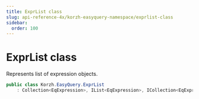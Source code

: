 ```yaml
---
title: ExprList class
slug: api-reference-4x/korzh-easyquery-namespace/exprlist-class
sidebar:
  order: 100
---
```

# ExprList class

Represents list of expression objects.
```csharp
public class Korzh.EasyQuery.ExprList
    : Collection<EqExpression>, IList<EqExpression>, ICollection<EqExpression>, IEnumerable<EqExpression>, IEnumerable, IList, ICollection, IReadOnlyList<EqExpression>, IReadOnlyCollection<EqExpression>

```
